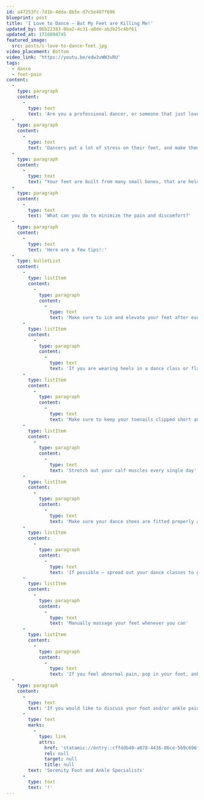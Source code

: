```yaml
---
id: a47253fc-7d1b-4dda-8b5e-d7c5e407f696
blueprint: post
title: 'I Love to Dance – But My Feet are Killing Me!'
updated_by: 06b22383-0ba2-4c31-a8de-ab3b25c4bf61
updated_at: 1716094745
featured_image:
  src: posts/i-love-to-dance-feet.jpg
video_placement: Bottom
video_link: 'https://youtu.be/edw3vWW3vRU'
tags:
  - dance
  - foot-pain
content:
  -
    type: paragraph
    content:
      -
        type: text
        text: 'Are you a professional dancer, or someone that just loves to take dance classes, but you find that your feet are hurting more and more? Are your feet achy after dance class? Do you feel like you might have to quit something you love because your feet are in pain? Do you ever wonder if there is something you can do to make your feet feel better so you can keep dancing? If you have ever had any of these thoughts – keep on reading!'
  -
    type: paragraph
    content:
      -
        type: text
        text: 'Dancers put a lot of stress on their feet, and make them work overtime to be able to move their bodies to the beat! Whether you are landing on your feet from a flip during a hip hop routine, on pointe in ballet, or dancing salsa – you are demanding a lot from your feet!'
  -
    type: paragraph
    content:
      -
        type: text
        text: "Your feet are built from many small bones, that are held together by many complex ligaments and have tendons that function to give you an arch and allow you to put all of your body weight on the tips of your toes! They are amazing little machines that can do a lot. However, they do have a tipping point.\_ When you are using your feet to accomplish intricate dances on a regular basis, those tendons and ligaments are working overtime to keep all the bones in the correct alignment and maintain the arch of your feet. This causes them to feel achy or sore after a few dance classes and over time can lead to painful callused feet.\_"
  -
    type: paragraph
    content:
      -
        type: text
        text: 'What can you do to minimize the pain and discomfort?'
  -
    type: paragraph
    content:
      -
        type: text
        text: 'Here are a few tips!:'
  -
    type: bulletList
    content:
      -
        type: listItem
        content:
          -
            type: paragraph
            content:
              -
                type: text
                text: 'Make sure to ice and elevate your feet after every single class'
      -
        type: listItem
        content:
          -
            type: paragraph
            content:
              -
                type: text
                text: 'If you are wearing heels in a dance class or flats (both of which cause stress on your feet) make sure to minimize the use of either outside of class. Instead, wear good supportive shoe gear with orthotics when you are not dancing'
      -
        type: listItem
        content:
          -
            type: paragraph
            content:
              -
                type: text
                text: 'Make sure to keep your toenails clipped short and straight across'
      -
        type: listItem
        content:
          -
            type: paragraph
            content:
              -
                type: text
                text: 'Stretch out your calf muscles every single day'
      -
        type: listItem
        content:
          -
            type: paragraph
            content:
              -
                type: text
                text: 'Make sure your dance shoes are fitted properly and by a professional.'
      -
        type: listItem
        content:
          -
            type: paragraph
            content:
              -
                type: text
                text: 'If possible – spread out your dance classes to give your feet a chance to rest'
      -
        type: listItem
        content:
          -
            type: paragraph
            content:
              -
                type: text
                text: 'Manually massage your feet whenever you can'
      -
        type: listItem
        content:
          -
            type: paragraph
            content:
              -
                type: text
                text: 'If you feel abnormal pain, pop in your foot, ankle, or calf, see a specialist soon!'
  -
    type: paragraph
    content:
      -
        type: text
        text: 'If you would like to discuss your foot and/or ankle pain and get more specific advice, please come see me at '
      -
        type: text
        marks:
          -
            type: link
            attrs:
              href: 'statamic://entry::cffddb49-a078-4436-86ce-5b9c696fd0fa'
              rel: null
              target: null
              title: null
        text: 'Serenity Foot and Ankle Specialists'
      -
        type: text
        text: '!'
---
```

